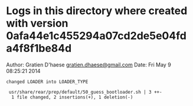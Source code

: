 # Logs in this directory where created with version 0afa44e1c455294a07cd2de5e04fda4f8f1be84d
Author: Gratien D'haese <gratien.dhaese@gmail.com>
Date:   Fri May 9 08:25:21 2014

    changed LOADER into LOADER_TYPE

     usr/share/rear/prep/default/50_guess_bootloader.sh | 3 ++-
      1 file changed, 2 insertions(+), 1 deletion(-)
